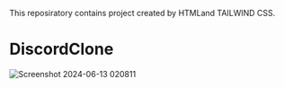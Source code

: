 This reposiratory contains project created by HTMLand TAILWIND CSS.

# DiscordClone


![Screenshot 2024-06-13 020811](https://github.com/user-attachments/assets/b0904adc-5508-4421-9206-cf52d980e3ba)



